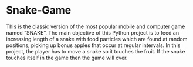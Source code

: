 # Snake-Game
This is the classic version of the most popular mobile and computer game named “SNAKE”. The main objective of this Python project is to feed an increasing length of a snake with food particles which are found at random positions, picking up bonus apples that occur at regular intervals. 
In this project, the player has to move a snake so it touches the fruit. If the snake touches itself in the game then the game will over.
